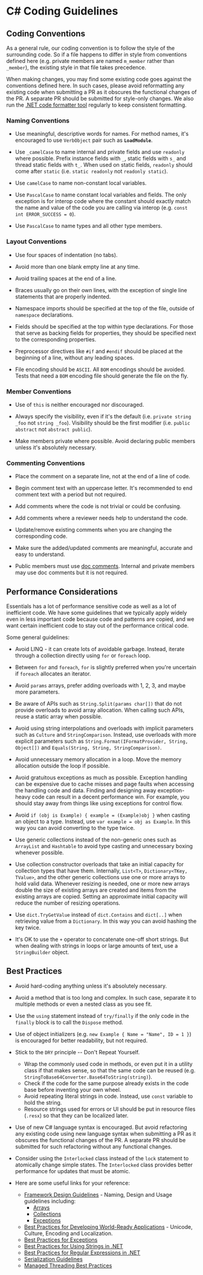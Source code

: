 # C# Coding Guidelines

## Coding Conventions

As a general rule, our coding convention is to follow the style of the surrounding code.
So if a file happens to differ in style from conventions defined here
(e.g. private members are named `m_member` rather than `_member`),
the existing style in that file takes precedence.

When making changes, you may find some existing code goes against the conventions defined here.
In such cases, please avoid reformatting any existing code when submitting a PR as it obscures the functional changes of the PR.
A separate PR should be submitted for style-only changes.
We also run the [.NET code formatter tool](https://github.com/dotnet/codeformatter) regularly to keep consistent formatting.

### Naming Conventions

- Use meaningful, descriptive words for names.
  For method names, it's encouraged to use `VerbObject` pair such as **`LoadModule`**.

- Use `_camelCase` to name internal and private fields and use `readonly` where possible.
  Prefix instance fields with `_`, static fields with `s_` and thread static fields with `t_`.
  When used on static fields, `readonly` should come after `static` (i.e. `static readonly` not `readonly static`).

- Use `camelCase` to name non-constant local variables.

- Use `PascalCase` to name constant local variables and fields.
  The only exception is for interop code where the constant should exactly match the name and value of the code you are calling via interop (e.g. `const int ERROR_SUCCESS = 0`).

- Use `PascalCase` to name types and all other type members.

### Layout Conventions

- Use four spaces of indentation (no tabs).

- Avoid more than one blank empty line at any time.

- Avoid trailing spaces at the end of a line.

- Braces usually go on their own lines,
  with the exception of single line statements that are properly indented.

- Namespace imports should be specified at the top of the file,
  outside of `namespace` declarations.

- Fields should be specified at the top within type declarations.
  For those that serve as backing fields for properties,
  they should be specified next to the corresponding properties.

- Preprocessor directives like `#if` and `#endif` should be placed at the beginning of a line,
  without any leading spaces.

- File encoding should be `ASCII`.
  All `BOM` encodings should be avoided.
  Tests that need a `BOM` encoding file should generate the file on the fly.

### Member Conventions

- Use of `this` is neither encouraged nor discouraged.

- Always specify the visibility, even if it's the default (i.e. `private string _foo` not `string _foo`).
  Visibility should be the first modifier (i.e. `public abstract` not `abstract public`).

- Make members private where possible.
  Avoid declaring public members unless it's absolutely necessary.

### Commenting Conventions

- Place the comment on a separate line, not at the end of a line of code.

- Begin comment text with an uppercase letter.
  It's recommended to end comment text with a period but not required.

- Add comments where the code is not trivial or could be confusing.

- Add comments where a reviewer needs help to understand the code.

- Update/remove existing comments when you are changing the corresponding code.

- Make sure the added/updated comments are meaningful, accurate and easy to understand.

- Public members must use [doc comments](https://docs.microsoft.com/dotnet/csharp/programming-guide/xmldoc/xml-documentation-comments).
  Internal and private members may use doc comments but it is not required.

## Performance Considerations

Essentials has a lot of performance sensitive code as well as a lot of inefficient code.
We have some guidelines that we typically apply widely even in less important code because code and patterns are copied,
and we want certain inefficient code to stay out of the performance critical code.

Some general guidelines:

- Avoid LINQ - it can create lots of avoidable garbage.
  Instead, iterate through a collection directly using `for` or `foreach` loop.

- Between `for` and `foreach`,
  `for` is slightly preferred when you're uncertain if `foreach` allocates an iterator.

- Avoid `params` arrays, prefer adding overloads with 1, 2, 3, and maybe more parameters.

- Be aware of APIs such as `String.Split(params char[])` that do not provide overloads to avoid array allocation.
  When calling such APIs, reuse a static array when possible.

- Avoid using string interpolations and overloads with implicit parameters such as `Culture` and `StringComparison`.
  Instead, use overloads with more explicit parameters such as `String.Format(IFormatProvider, String, Object[])` and `Equals(String, String, StringComparison)`.

- Avoid unnecessary memory allocation in a loop.
  Move the memory allocation outside the loop if possible.

- Avoid gratuitous exceptions as much as possible.
  Exception handling can be expensive due to cache misses and page faults when accessing the handling code and data.
  Finding and designing away exception-heavy code can result in a decent performance win.
  For example, you should stay away from things like using exceptions for control flow.

- Avoid `if (obj is Example) { example = (Example)obj }` when casting an object to a type.
  Instead, use `var example = obj as Example`.
  In this way you can avoid converting to the type twice.

- Use generic collections instead of the non-generic ones such as `ArrayList` and `Hashtable` to avoid type casting and unnecessary boxing whenever possible.

- Use collection constructor overloads that take an initial capacity for collection types that have them.
  Internally, `List<T>`, `Dictionary<TKey, TValue>`,
  and the other generic collections use one or more arrays to hold valid data.
  Whenever resizing is needed,
  one or more new arrays double the size of existing arrays are created and items from the existing arrays are copied.
  Setting an approximate initial capacity will reduce the number of resizing operations.

- Use `dict.TryGetValue` instead of `dict.Contains` and `dict[..]` when retrieving value from a `Dictionary`.
  In this way you can avoid hashing the key twice.

- It's OK to use the `+` operator to concatenate one-off short strings.
  But when dealing with strings in loops or large amounts of text,
  use a `StringBuilder` object.

## Best Practices

- Avoid hard-coding anything unless it's absolutely necessary.

- Avoid a method that is too long and complex.
  In such case, separate it to multiple methods or even a nested class as you see fit.

- Use the `using` statement instead of `try/finally` if the only code in the `finally` block is to call the `Dispose` method.

- Use of object initializers (e.g. `new Example { Name = "Name", ID = 1 }`) is encouraged for better readability,
  but not required.

- Stick to the `DRY` principle -- Don't Repeat Yourself.

  - Wrap the commonly used code in methods,
    or even put it in a utility class if that makes sense,
    so that the same code can be reused (e.g. `StringToBase64Converter.Base64ToString(string)`).
  - Check if the code for the same purpose already exists in the code base before inventing your own wheel.
  - Avoid repeating literal strings in code. Instead, use `const` variable to hold the string.
  - Resource strings used for errors or UI should be put in resource files (`.resx`) so that they can be localized later.

- Use of new C# language syntax is encouraged.
  But avoid refactoring any existing code using new language syntax when submitting a PR
  as it obscures the functional changes of the PR.
  A separate PR should be submitted for such refactoring without any functional changes.

- Consider using the `Interlocked` class instead of the `lock` statement to atomically change simple states. The `Interlocked` class provides better performance for updates that must be atomic.

- Here are some useful links for your reference:
  - [Framework Design Guidelines](https://docs.microsoft.com/dotnet/standard/design-guidelines/index) - Naming, Design and Usage guidelines including:
    - [Arrays](https://docs.microsoft.com/dotnet/standard/design-guidelines/arrays)
    - [Collections](https://docs.microsoft.com/dotnet/standard/design-guidelines/guidelines-for-collections)
    - [Exceptions](https://docs.microsoft.com/dotnet/standard/design-guidelines/exceptions)
  - [Best Practices for Developing World-Ready Applications](https://docs.microsoft.com/dotnet/standard/globalization-localization/best-practices-for-developing-world-ready-apps) - Unicode, Culture, Encoding and Localization.
  - [Best Practices for Exceptions](https://docs.microsoft.com/dotnet/standard/exceptions/best-practices-for-exceptions)
  - [Best Practices for Using Strings in .NET](https://docs.microsoft.com/dotnet/standard/base-types/best-practices-strings)
  - [Best Practices for Regular Expressions in .NET](https://docs.microsoft.com/dotnet/standard/base-types/best-practices)
  - [Serialization Guidelines](https://docs.microsoft.com/dotnet/standard/serialization/serialization-guidelines)
  - [Managed Threading Best Practices](https://docs.microsoft.com/dotnet/standard/threading/managed-threading-best-practices)
